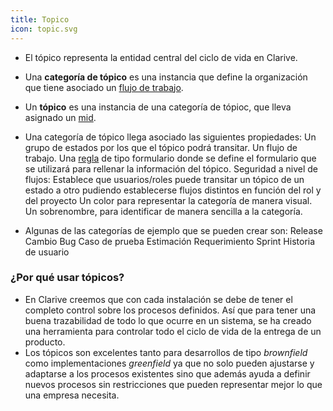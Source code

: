 ```yaml
---
title: Topico
icon: topic.svg
---
```

* El tópico representa la entidad central del ciclo de vida en Clarive.
* Una **categoría de tópico** es una instancia que define la organización que tiene asociado un [flujo de trabajo](concepts/workflow).
* Un **tópico** es una instancia de una categoría de tópioc, que lleva asignado un [mid](concepts/mid).
* Una categoría de tópico llega asociado las siguientes propiedades:
    Un grupo de estados por los que el tópico podrá transitar.
    Un flujo de trabajo.
    Una [regla](concepts/rule) de tipo formulario donde se define el formulario que se utilizará para rellenar la información del tópico.
    Seguridad a nivel de flujos: Establece que usuarios/roles puede transitar un tópico de un estado a otro pudiendo establecerse flujos distintos en función del rol y del proyecto
    Un color para representar la categoría de manera visual.
    Un sobrenombre, para identificar de manera sencilla a la categoría.

* Algunas de las categorías de ejemplo que se pueden crear son:
    Release
    Cambio
    Bug
    Caso de prueba
    Estimación
    Requerimiento
    Sprint
    Historia de usuario

### ¿Por qué usar tópicos?
* En Clarive creemos que con cada instalación se debe de tener el completo control sobre los procesos definidos. Así que para tener una buena trazabilidad de todo lo que ocurre en un sistema, se ha creado una herramienta para controlar todo el ciclo de vida de la entrega de un producto.
* Los tópicos son excelentes tanto para desarrollos de tipo *brownfield* como implementaciones *greenfield* ya que no solo pueden ajustarse y adaptarse a los procesos existentes sino que además ayuda a definir nuevos procesos sin restricciones que pueden representar mejor lo que una empresa necesita.
